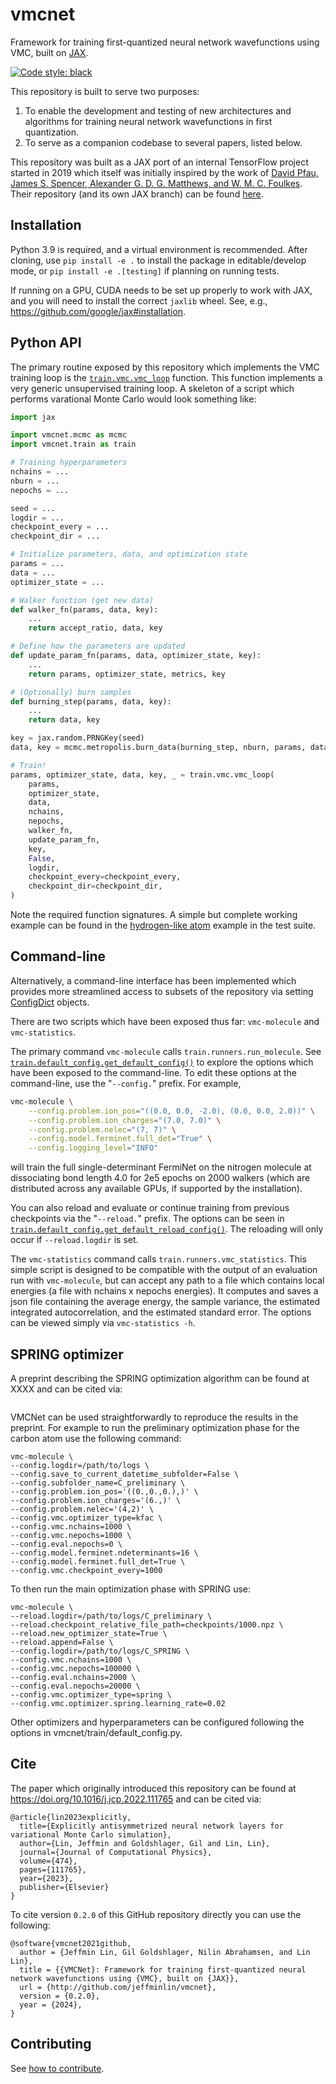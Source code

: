 # vmcnet
Framework for training first-quantized neural network wavefunctions using VMC, built on [JAX](https://github.com/google/jax).

[![Code style: black](https://img.shields.io/badge/code%20style-black-000000.svg)](https://github.com/psf/black)

This repository is built to serve two purposes:
1. To enable the development and testing of new architectures and algorithms for training neural network wavefunctions in first quantization.
2. To serve as a companion codebase to several papers, listed below.

This repository was built as a JAX port of an internal TensorFlow project started in 2019 which itself was initially inspired by the work of [David Pfau, James S. Spencer, Alexander G. D. G. Matthews, and W. M. C. Foulkes](https://journals.aps.org/prresearch/abstract/10.1103/PhysRevResearch.2.033429). Their repository (and its own JAX branch) can be found [here](https://github.com/deepmind/ferminet).

## Installation

Python 3.9 is required, and a virtual environment is recommended. After cloning, use `pip install -e .` to install the package in editable/develop mode, or `pip install -e .[testing]` if planning on running tests.

If running on a GPU, CUDA needs to be set up properly to work with JAX, and you will need to install the correct `jaxlib` wheel. See, e.g., https://github.com/google/jax#installation.

## Python API

The primary routine exposed by this repository which implements the VMC training loop is the [`train.vmc.vmc_loop`](https://github.com/jeffminlin/vmcnet/blob/master/vmcnet/train/vmc.py#L13) function. This function implements a very generic unsupervised training loop. A skeleton of a script which performs varational Monte Carlo would look something like:

```python
import jax

import vmcnet.mcmc as mcmc
import vmcnet.train as train

# Training hyperparameters
nchains = ...
nburn = ...
nepochs = ...

seed = ...
logdir = ...
checkpoint_every = ...
checkpoint_dir = ...

# Initialize parameters, data, and optimization state
params = ...
data = ...
optimizer_state = ...

# Walker function (get new data)
def walker_fn(params, data, key):
    ...
    return accept_ratio, data, key

# Define how the parameters are updated
def update_param_fn(params, data, optimizer_state, key):
    ...
    return params, optimizer_state, metrics, key

# (Optionally) burn samples
def burning_step(params, data, key):
    ...
    return data, key

key = jax.random.PRNGKey(seed)
data, key = mcmc.metropolis.burn_data(burning_step, nburn, params, data, key)

# Train!
params, optimizer_state, data, key, _ = train.vmc.vmc_loop(
    params,
    optimizer_state,
    data,
    nchains,
    nepochs,
    walker_fn,
    update_param_fn,
    key,
    False,
    logdir,
    checkpoint_every=checkpoint_every,
    checkpoint_dir=checkpoint_dir,
)
```
Note the required function signatures. A simple but complete working example can be found in the [hydrogen-like atom](https://github.com/jeffminlin/vmcnet/blob/master/tests/integrations/examples/test_hydrogen_like_atom.py) example in the test suite.

## Command-line

Alternatively, a command-line interface has been implemented which provides more streamlined access to subsets of the repository via setting [ConfigDict](https://github.com/google/ml_collections) objects.

There are two scripts which have been exposed thus far: `vmc-molecule` and `vmc-statistics`.

The primary command `vmc-molecule` calls `train.runners.run_molecule`. See [`train.default_config.get_default_config()`](https://github.com/jeffminlin/vmcnet/blob/master/vmcnet/train/default_config.py#L60) to explore the options which have been exposed to the command-line. To edit these options at the command-line, use the "`--config.`" prefix. For example,
```sh
vmc-molecule \
    --config.problem.ion_pos="((0.0, 0.0, -2.0), (0.0, 0.0, 2.0))" \
    --config.problem.ion_charges="(7.0, 7.0)" \
    --config.problem.nelec="(7, 7)" \
    --config.model.ferminet.full_det="True" \
    --config.logging_level="INFO"
```
will train the full single-determinant FermiNet on the nitrogen molecule at dissociating bond length 4.0 for 2e5 epochs on 2000 walkers (which are distributed across any available GPUs, if supported by the installation).

You can also reload and evaluate or continue training from previous checkpoints via the "`--reload.`" prefix. The options can be seen in [`train.default_config.get_default_reload_config()`](https://github.com/jeffminlin/vmcnet/blob/master/vmcnet/train/default_config.py#L47). The reloading will only occur if `--reload.logdir` is set.

The `vmc-statistics` command calls `train.runners.vmc_statistics`. This simple script is designed to be compatible with the output of an evaluation run with `vmc-molecule`, but can accept any path to a file which contains local energies (a file with nchains x nepochs energies). It computes and saves a json file containing the average energy, the sample variance, the estimated integrated autocorrelation, and the estimated standard error. The options can be viewed simply via `vmc-statistics -h`.


## SPRING optimizer

A preprint describing the SPRING optimization algorithm can be found at XXXX and can be cited via:
```buildoutcfg

```
VMCNet can be used straightforwardly to reproduce the results in the preprint. For example to run the preliminary optimization phase
for the carbon atom use the following command:
```
vmc-molecule \
--config.logdir=/path/to/logs \
--config.save_to_current_datetime_subfolder=False \
--config.subfolder_name=C_preliminary \
--config.problem.ion_pos='((0.,0.,0.),)' \
--config.problem.ion_charges='(6.,)' \
--config.problem.nelec='(4,2)' \
--config.vmc.optimizer_type=kfac \
--config.vmc.nchains=1000 \
--config.vmc.nepochs=1000 \
--config.eval.nepochs=0 \
--config.model.ferminet.ndeterminants=16 \
--config.model.ferminet.full_det=True \
--config.vmc.checkpoint_every=1000
```
To then run the main optimization phase with SPRING use:
```
vmc-molecule \
--reload.logdir=/path/to/logs/C_preliminary \
--reload.checkpoint_relative_file_path=checkpoints/1000.npz \
--reload.new_optimizer_state=True \
--reload.append=False \
--config.logdir=/path/to/logs/C_SPRING \
--config.vmc.nchains=1000 \
--config.vmc.nepochs=100000 \
--config.eval.nchains=2000 \
--config.eval.nepochs=20000 \
--config.vmc.optimizer_type=spring \
--config.vmc.optimizer.spring.learning_rate=0.02
```
Other optimizers and hyperparameters can be configured following the options in vmcnet/train/default_config.py.


## Cite

The paper which originally introduced this repository can be found at https://doi.org/10.1016/j.jcp.2022.111765 and can be cited via:
```
@article{lin2023explicitly,
  title={Explicitly antisymmetrized neural network layers for variational Monte Carlo simulation},
  author={Lin, Jeffmin and Goldshlager, Gil and Lin, Lin},
  journal={Journal of Computational Physics},
  volume={474},
  pages={111765},
  year={2023},
  publisher={Elsevier}
}
```
To cite version `0.2.0` of this GitHub repository directly you can use the following:

```
@software{vmcnet2021github,
  author = {Jeffmin Lin, Gil Goldshlager, Nilin Abrahamsen, and Lin Lin},
  title = {{VMCNet}: Framework for training first-quantized neural network wavefunctions using {VMC}, built on {JAX}},
  url = {http://github.com/jeffminlin/vmcnet},
  version = {0.2.0},
  year = {2024},
}
```

## Contributing

See [how to contribute](CONTRIBUTING.md).
